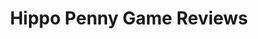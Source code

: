 ---
title: Hippo Penny Game Reviews
layout: scoredetail
permalink: /meta-score/until-then
header:
  teaser: /assets/images/until-then.jpg
  video:
    id: czKHyswuMWQ
    provider: youtube
---